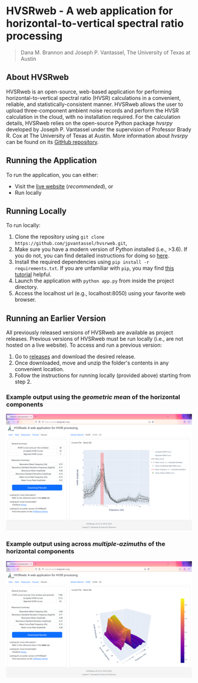 # HVSRweb - A web application for horizontal-to-vertical spectral ratio processing

> Dana M. Brannon and Joseph P. Vantassel, The University of Texas at Austin

## About HVSRweb

HVSRweb is an open-source, web-based application for performing
horizontal-to-vertical spectral ratio (HVSR) calculations in a convenient,
reliable, and statistically-consistent manner. HVSRweb allows the user to
upload three-component ambient noise records and perform the HVSR calculation in
the cloud, with no installation required. For the calculation details,
HVSRweb relies on the open-source Python package _hvsrpy_ developed by
Joseph P. Vantassel under the supervision of Professor Brady R. Cox at The
University of Texas at Austin. More information about  _hvsrpy_ can be found
on its [GitHub repository](https://github.com/jpvantassel/hvsrpy).

## Running the Application

To run the application, you can either:

- Visit the [live website](https://hvsrpy.cb-geo.com/) (_recommended_), or
- Run locally

## Running Locally

To run locally:

1. Clone the repository using `git clone https://github.com/jpvantassel/hvsrweb.git`,
2. Make sure you have a modern version of Python installed (i.e., >3.6). If you
do not, you can find detailed instructions for doing so
[here](https://jpvantassel.github.io/python3-course/#/intro/installing_python).
3. Install the required dependencies using `pip install -r requirements.txt`.
If you are unfamiliar with `pip`, you may find
[this tutorial](https://jpvantassel.github.io/python3-course/#/intro/pip)
helpful.
4. Launch the application with `python app.py` from inside the project
directory.
5. Access the localhost url (e.g., localhost:8050) using your favorite web
browser.

## Running an Earlier Version

All previously released versions of HVSRweb are available as project releases.
Previous versions of HVSRweb must be run locally (i.e., are not hosted on a
live website). To access and run a previous version:

1. Go to [releases](https://github.com/jpvantassel/hvsrweb/releases) and
download the desired release.
2. Once downloaded, move and unzip the folder's contents in any convenient
location.
3. Follow the instructions for running locally (provided above) starting
from step 2.

### Example output using the _geometric mean_ of the horizontal components

![gm](img/hvsrweb_gm_screenshot.png)

### Example output using across _multiple-azimuths_ of the horizontal components

![az](img/hvsrweb_az_screenshot.png)

